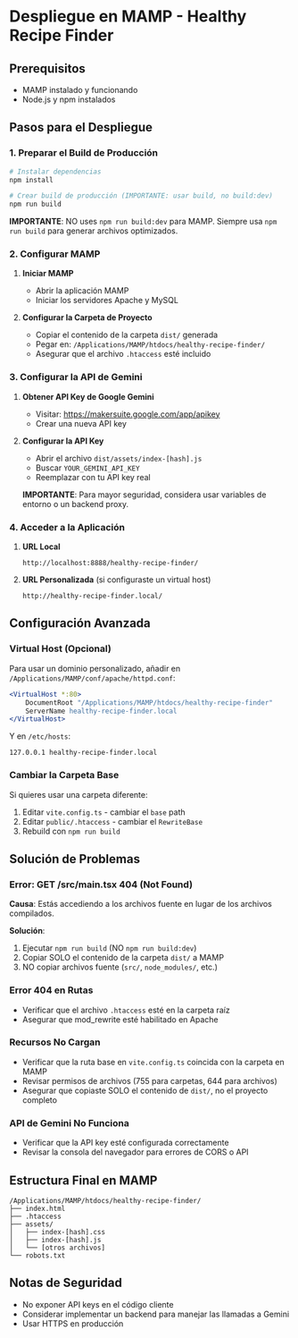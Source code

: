 # Despliegue en MAMP - Healthy Recipe Finder

## Prerequisitos
- MAMP instalado y funcionando
- Node.js y npm instalados

## Pasos para el Despliegue

### 1. Preparar el Build de Producción
```bash
# Instalar dependencias
npm install

# Crear build de producción (IMPORTANTE: usar build, no build:dev)
npm run build
```

**IMPORTANTE**: NO uses `npm run build:dev` para MAMP. Siempre usa `npm run build` para generar archivos optimizados.

### 2. Configurar MAMP

1. **Iniciar MAMP**
   - Abrir la aplicación MAMP
   - Iniciar los servidores Apache y MySQL

2. **Configurar la Carpeta de Proyecto**
   - Copiar el contenido de la carpeta `dist/` generada
   - Pegar en: `/Applications/MAMP/htdocs/healthy-recipe-finder/`
   - Asegurar que el archivo `.htaccess` esté incluido

### 3. Configurar la API de Gemini

1. **Obtener API Key de Google Gemini**
   - Visitar: https://makersuite.google.com/app/apikey
   - Crear una nueva API key

2. **Configurar la API Key**
   - Abrir el archivo `dist/assets/index-[hash].js`
   - Buscar `YOUR_GEMINI_API_KEY`
   - Reemplazar con tu API key real

   **IMPORTANTE**: Para mayor seguridad, considera usar variables de entorno o un backend proxy.

### 4. Acceder a la Aplicación

1. **URL Local**
   ```
   http://localhost:8888/healthy-recipe-finder/
   ```

2. **URL Personalizada** (si configuraste un virtual host)
   ```
   http://healthy-recipe-finder.local/
   ```

## Configuración Avanzada

### Virtual Host (Opcional)
Para usar un dominio personalizado, añadir en `/Applications/MAMP/conf/apache/httpd.conf`:

```apache
<VirtualHost *:80>
    DocumentRoot "/Applications/MAMP/htdocs/healthy-recipe-finder"
    ServerName healthy-recipe-finder.local
</VirtualHost>
```

Y en `/etc/hosts`:
```
127.0.0.1 healthy-recipe-finder.local
```

### Cambiar la Carpeta Base
Si quieres usar una carpeta diferente:

1. Editar `vite.config.ts` - cambiar el `base` path
2. Editar `public/.htaccess` - cambiar el `RewriteBase`
3. Rebuild con `npm run build`

## Solución de Problemas

### Error: GET /src/main.tsx 404 (Not Found)
**Causa**: Estás accediendo a los archivos fuente en lugar de los archivos compilados.

**Solución**:
1. Ejecutar `npm run build` (NO `npm run build:dev`)
2. Copiar SOLO el contenido de la carpeta `dist/` a MAMP
3. NO copiar archivos fuente (`src/`, `node_modules/`, etc.)

### Error 404 en Rutas
- Verificar que el archivo `.htaccess` esté en la carpeta raíz
- Asegurar que mod_rewrite esté habilitado en Apache

### Recursos No Cargan
- Verificar que la ruta base en `vite.config.ts` coincida con la carpeta en MAMP  
- Revisar permisos de archivos (755 para carpetas, 644 para archivos)
- Asegurar que copiaste SOLO el contenido de `dist/`, no el proyecto completo

### API de Gemini No Funciona
- Verificar que la API key esté configurada correctamente
- Revisar la consola del navegador para errores de CORS o API

## Estructura Final en MAMP
```
/Applications/MAMP/htdocs/healthy-recipe-finder/
├── index.html
├── .htaccess
├── assets/
│   ├── index-[hash].css
│   ├── index-[hash].js
│   └── [otros archivos]
└── robots.txt
```

## Notas de Seguridad
- No exponer API keys en el código cliente
- Considerar implementar un backend para manejar las llamadas a Gemini
- Usar HTTPS en producción